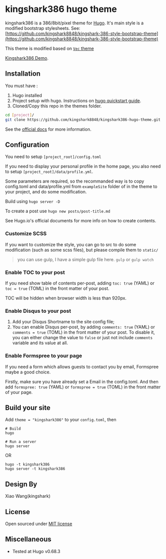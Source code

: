 # kingshark386 hugo theme

kingshark386 is a 386/8bit/pixel theme for [Hugo](http://gohugo.io/). It's main style is a modified bootstrap stylesheets. See:
[https://github.com/kingshark8848/kingshark-386-style-bootstrap-theme](https://github.com/kingshark8848/kingshark-386-style-bootstrap-theme)

This theme is modified based on [`Vec` theme](https://github.com/IvanChou/hugo-theme-vec)

[Kingshark386 Demo](https://www.kingsharkworld.com/).

## Installation

You must have : 

1. 	Hugo installed
2. Project setup with hugo. Instructions on [hugo quickstart guide](https://gohugo.io/overview/quickstart/).
3. Cloned/Copy this repo in the themes folder.  
```sh
cd [project]/
git clone https://github.com/kingshark8848/kingshark386-hugo-theme.git themes/kingshark386
```
See the [official docs](http://gohugo.io/themes/installing) for more information.

## Configuration

You need to setup `[project_root]/config.toml`

If you need to display your personal profile in the home page, you also need to setup `[project_root]/data/profile.yml`. 

Some parameters are required, so the recommanded way is to copy config.toml and data/profile.yml from `exampleSite` folder of in the theme to your project, and do some modification.

Build using ```hugo server -D```  

To create a post use ```hugo new posts/post-title.md```

See Hugo.io's official documents for more info on how to create contents.

### Customize SCSS

If you want to customize the style, you can go to src to do some modification (such as some scss files), but please compile them to `static/`

> you can use gulp, I have a simple gulp file here.
> `gulp` or `gulp watch`  

### Enable TOC to your post

If you need show table of contents per-post, adding `toc: true` (YAML) or `toc = true` (TOML) in the front matter of your post.

TOC will be hidden when browser width is less than 920px.

### Enable Disqus to your post

1. Add your Disqus Shortname to the site config file;
2. You can enable Disqus per-post, by adding `comments: true` (YAML) or `comments = true` (TOML) in the front matter of your post. To disable it, you can either change the value to `false` or just not include `comments` variable and its value at all. 

### Enable Formspree to your page

If you need a form which allows guests to contact you by email, Formspree maybe a good choice.

Firstly, make sure you have already set a Email in the config.toml. And then add `formspree: true` (YAML) or `formspree = true` (TOML) in the front matter of your page.

## Build your site

Add `theme = "kingshark386"` to your `config.toml`, then

```
# Build
hugo

# Run a server
hugo server
```
OR

```
hugo -t kingshark386
hugo server -t kingshark386
```


## Design By

Xiao Wang(kingshark)

## License

Open sourced under [MIT license](https://github.com/kingshark8848/kingshark386-hugo-theme/blob/master/LICENSE.md)

## Miscellaneous

- Tested at Hugo v0.68.3